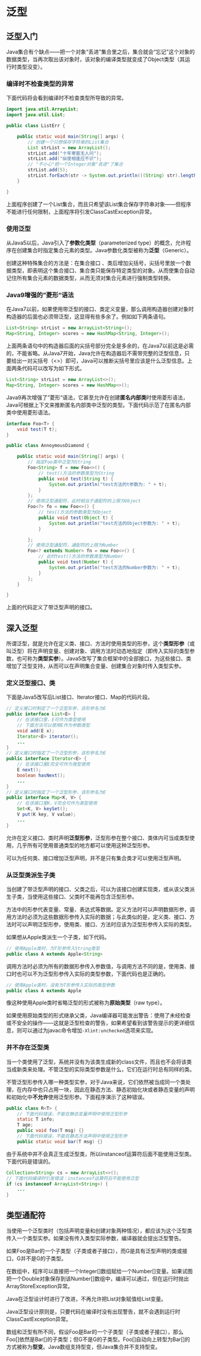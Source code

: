 # 泛型

## 泛型入门

Java集合有个缺点——把一个对象“丢进”集合里之后，集合就会“忘记”这个对象的数据类型，当再次取出该对象时，该对象的编译类型就变成了Object类型（其运行时类型没变）。

### 编译时不检查类型的异常

下面代码将会看到编译时不检查类型所导致的异常。

```java
import java.util.ArrayList;
import java.util.List;

public class ListErr {

	public static void main(String[] args) {
		// 创建一个只想保存字符串的List集合
		List strList = new ArrayList();
		strList.add("十年寒窗无人问");
		strList.add("纵使相逢应不识");
		// "不小心"把一个Integer对象"丢进"了集合
		strList.add(5);
		strList.forEach(str -> System.out.println(((String) str).length()));
	}

}
```

上面程序创建了一个List集合，而且只希望该List集合保存字符串对象——但程序不能进行任何限制，上面程序将引发ClassCastException异常。

### 使用泛型

从Java5以后，Java引入了**参数化类型**（parameterized type）的概念，允许程序在创建集合时指定集合元素的类型。Java参数化类型被称为**泛型**（Generic）。

创建这种特殊集合的方法是：在集合接口 、类后增加尖括号，尖括号里放一个数据类型，即表明这个集合接口、集合类只能保存特定类型的对象。从而使集合自动记住所有集合元素的数据类型，从而无须对集合元素进行强制类型转换。

### Java9增强的”菱形“语法

在Java7以前，如果使用带泛型的接口、类定义变量，那么调用构造器创建对象时构造器的后面也必须带泛型，这显得有些多余了。例如如下两条语句。

```java
List<String> strList = new ArrayList<String>();
Map<String, Integer> scores = new HashMap<String, Integer>();
```

上面两条语句中的构造器后面的尖括号部分完全是多余的，在Java7以前这是必需的，不能省略。从Java7开始，Java允许在构造器后不需带完整的泛型信息，只要给出一对尖括号（<>）即可，Java可以推断尖括号里应该是什么泛型信息。上面两条代码可以改写为如下形式。

```java
List<String> strList = new ArrayList<>();
Map<String, Integer> scores = new HashMap<>();
```

Java9再次增强了”菱形“语法，它甚至允许在创建**匿名内部类**时使用菱形语法，Java可根据上下文来推断匿名内部类中泛型的类型。下面代码示范了在匿名内部类中使用菱形语法。

```java
interface Foo<T> {
	void test(T t);
}

public class AnnoymousDiamond {

	public static void main(String[] args) {
		// 指定Foo类中泛型为String
		Foo<String> f = new Foo<>() {
			// test()方法的参数类型为String
			public void test(String t) {
				System.out.println("test方法的t参数为: " + t);
			}
		};
		// 使用泛型通配符，此时相当于通配符的上限为Object
		Foo<?> fo = new Foo<>() {
			// tes()方法的参数类型为Object
			public void test(Object t) {
				System.out.println("test方法的Object参数为: " + t);
			}

		};
		// 使用泛型通配符，通配符的上限为Number
		Foo<? extends Number> fn = new Foo<>() {
			// 此时test()方法的参数类型为Number
			public void test(Number t) {
				System.out.println("test方法的Number参数为: " + t);
			}
		};
	}

}
```

上面的代码定义了带泛型声明的接口。

## 深入泛型

所谓泛型，就是允许在定义类、接口、方法时使用类型的形参，这个**类型形参**（或叫泛型）将在声明变量、创建对象、调用方法时动态地指定（即传入实际的类型参数，也可称为**类型实参**）。Java5改写了集合框架中的全部接口，为这些接口、类增加了泛型支持，从而可以在声明集合变量、创建集合对象时传入类型实参。

### 定义泛型接口、类

下面是Java5改写后List接口、Iterator接口、Map的代码片段。

```java
// 定义接口时制定了一个泛型形参，该形参名为E
public interface List<E> {
    // 在该接口里，E可作为类型使用
    // 下面方法可以使用E作为参数类型
    void add(E x);
    Iterator<E> iterator();
    ...
}
// 定义接口时指定了一个泛型形参，该形参名为E
public interface Iterator<E> {
    // 在该接口里E完全可作为类型使用
    E next();
    boolean hasNext();
    ...
}
// 定义接口时指定了一个泛型形参，该形参名为E
public interface Map<K, V> {
    // 在该接口里K、V完全可作为类型使用
    Set<K, V> keySet();
    V put(K key, V value);
    ...
}
```

允许在定义接口、类时声明**泛型形参**，泛型形参在整个接口、类体内可当成类型使用，几乎所有可使用普通类型的地方都可以使用这种泛型形参。

可以为任何类、接口增加泛型声明，并不是只有集合类才可以使用泛型声明。

### 从泛型类派生子类

当创建了带泛型声明的接口、父类之后，可以为该接口创建实现类，或从该父类派生子类，当使用这些接口、父类时不能再包含泛型形参。

方法中的形参代表变量、常量、表达式等数据。定义方法时可以声明数据形参，调用方法时必须为这些数据形参传入实际的数据；与此类似的是，定义类、接口、方法时可以声明泛型形参，使用类、接口、方法时应该为泛型形参传入实际的类型。

如果想从Apple类派生一个子类，如下代码。

```java
// 使用Apple类时，为T形参传入String类型
public class A extends Apple<String>
```

调用方法时必须为所有的数据形参传入参数值，与调用方法不同的是，使用类、接口时也可以不为泛型形参传入实际的类型参数，下面代码也是正确的。

```java
// 使用Apple类时，没有为T形参传入实际的类型参数
public class A extends Apple
```

像这种使用Apple类时省略泛型的形式被称为**原始类型**（raw type）。

如果使用原始类型的形式继承父类，Java编译器可能发出警告：使用了未经检查或不安全的操作——这就是泛型检查的警告，如果希望看到该警告提示的更详细信息，则可以通过为javac命令增加`-Xlint:unchecked`选项来实现。

### 并不存在泛型类

当一个类使用了泛型，系统并没有为该类生成新的class文件，而且也不会将该类当成新类来处理。不管泛型的实际类型参数是什么，它们在运行时总有同样的类。

不管泛型形参传入哪一种类型实参，对于Java来说，它们依然被当成同一个类处理，在内存中也只占用一块，因此在静态方法、静态初始化块或者静态变量的声明和初始化中**不允许**使用泛型形参。下面程序演示了这种错误。

```java
public class R<T> {
    // 下面代码错误，不能在静态变量声明中使用泛型形参
    static T info;
    T age;
    public void foo(T msg) {}
    // 下面代码错误，不能在静态方法声明中使用泛型形参
    public static void bar(T msg) {}
```

由于系统中并不会真正生成泛型类，所以instanceof运算符后面不能使用泛型类。下面代码是错误的。

```java
Collection<String> cs = new ArrayList<>();
// 下面代码编译时引发错误：instanceof运算符后不能使用泛型
if (cs instanceof ArrayList<String>) {
    ...
}
```

## 类型通配符

当使用一个泛型类时（包括声明变量和创建对象两种情况），都应该为这个泛型类传入一个类型实参。如果没有传入类型实际参数，编译器就会提出泛型警告。

如果Foo是Bar的一个子类型（子类或者子接口），而G是具有泛型声明的类或接口，G<Foo>并不是G<Bar>的子类型。

在数组中，程序可以直接把一个Integer[]数组赋给一个Number[]变量。如果试图把一个Double对象保存到该Number[]数组中，编译可以通过，但在运行时抛出ArrayStoreException异常。

Java在泛型设计时进行了改进，不再允许把List<Integer>对象赋值给List<Number>变量。

Java泛型设计原则是，只要代码在编译时没有出现警告，就不会遇到运行时ClassCastException异常。

数组和泛型有所不同，假设Foo是Bar的一个子类型（子类或者子接口），那么Foo[]依然是Bar[]的子类型；但G<Foo>不是G<Bar>的子类型。Foo[]自动向上转型为Bar[]的方式被称为**型变**。Java数组支持型变，但Java集合并不支持型变。

